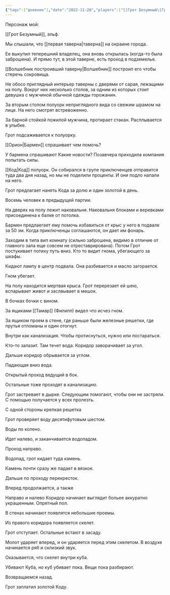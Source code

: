 ```yaml
---
{"tags":["дневник"],"date":"2022-11-26","players":["[[Грот Безумный\|Грот Безумный]]","[[Тамар\|Тамар]]"],"campaign":"GG Dungeon","metadated":true,"dg-publish":true,"permalink":"/26-noyabrya-2022/","dgPassFrontmatter":true}
---
```


Персонаж мой:

[[Грот Безумный]], эльф.

Мы слышали, что [[первая таверна\|таверна]] на окраине города.

Ее выкупил теперешний владелец, она вновь открылась (когда-то была заброшена). И прямо тут, в этой таверне, есть проход в подземелье.

[[Волшебник построивший таверну\|Волшебник]] построил его чтобы стеречь сокровища.

Не обосо приглядный интерьер таверны с дверями от сарая, лежащими на полу. Вокруг них несколько столов, за одним из которых стоит девушка с мужчиной обычной одежды горожанин.

За вторым столом полуорк неприглядного вида со свежим шрамом на лице. На него смотрят встревоженно.

За барной стойкой пожилой мужчина, протирает стакан. Расплывается в улыбке.

Грот подсаживается к полуорку.

[[Орион\|Бармен]] спрашивает чем помочь?

У бармена спрашивают Какие новости? Позавчера приходила компания попытать силы.

[[Код\|Код]] полуорк. Он собирался в групе приключенцев отправится туда два дня назад, но мы не поделили проценты. И они подло напали на него.

Грот предлагает нанять Кода за долю и один золотой в день.

Восемь человек в предыдущей партии.

На дверях на полу лежит наковальня. Наковальня блоками и веревками присоединена к балке от потолка.

Бармен предлаегает ему помочь избавиться от крыс у него в подвале за 50 зм. Когда приключенцы соглашаются, он дает им фонарь.

Заходим в типа вип комнату (сильно заброшена, видимо в отличие от главного зала еще совсем не отреставрирована). Потом Грот постукивает потиху путь вниз. Кто то видит гнома, убегающего за шкафы.

Кидают лампу в центр подвала. Она разбивается и масло загорается.

Гном убегает.

На полу находится мертвая крыса. Грот перерезает ей шею, вспарывает живот и заслвывает в мешок.

В бочках бочки с вином.

За ящиками [[Тамар]] (Филипп) видел что исчез гном.

За ящиком проем в стене, где раньше были железные решетки, где прутья отломаны и один отогнут.

Внутри как канализация. Чтобы протиснуться, нужно или постараться.

Кто-то залазит. Там течет вода. Коридор заворачивает за угол.

Дальше коридор обрывается за углом.

Падающая вниз вода.

Открытый проход ведущий в бок.

Остальные тоже проходят в канализацию.

Грот застревает в дырке. Следующим помогают, чтобы они не застряли. С помощью получается у всех пролезть.

С одной стороны крепкая решетка

Грот проверяет воду десятифутовым шестом.

Воды по колено.

Идет налево, и заканчивается водопадом.

Проход направо.

Водопад, грот кидает туда камень.

Камень почти сразу же падает в вязкое.

Дальше по проходу перекресток.

Вперед продолжается, а также

Направо и налево Коридор начинает выглядит больее аккуратно украшенным. Опрятный пол.

В стенах начинают появлятся небольшие проемы.

Из правого коридора появляется скелет.

Грот отступает. Остальные встают в засаду.

Молот ударяет вперед, и он ударяется перед этим скелетом. В воздухе начинается ряб и склизкий звук.

Оказывается, что скелет внутри куба.

Убивают Куба, но куб убивает пока. Вещи пока разбирают.

Возвращаемся назад.

Грот заплатил золотой Коду.
